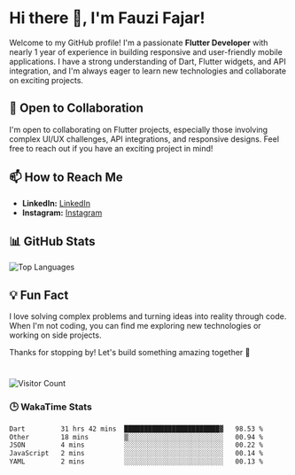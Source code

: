 # Hi there 👋, I'm Fauzi Fajar!

Welcome to my GitHub profile! I'm a passionate **Flutter Developer** with nearly 1 year of experience in building responsive and user-friendly mobile applications. I have a strong understanding of Dart, Flutter widgets, and API integration, and I'm always eager to learn new technologies and collaborate on exciting projects.
<!--
## 🚀 Skills and Technologies
- **Languages:** Dart, JavaScript, Php, HTML, CSS
- **Frameworks/Libraries:** Flutter, Tailwind CSS, Next.js, Laravel
- **Tools:** Git, Firebase, VS Code
- **Specialties:** 
  - Custom Flutter widgets
  - API Integration
  - Responsive UI/UX design
  - State management

## 🌱 Currently Learning
- Advanced Flutter techniques
- Backend development with Laravel
- Cloud functions with Firebase
-->
## 👯 Open to Collaboration
I'm open to collaborating on Flutter projects, especially those involving complex UI/UX challenges, API integrations, and responsive designs. Feel free to reach out if you have an exciting project in mind!

## 📫 How to Reach Me
- **LinkedIn:** [LinkedIn](https://www.linkedin.com/in/fauzi-fajar-alfalah)
- **Instagram:** [Instagram](https://twitter.com/_ziii08)

## 📊 GitHub Stats
<!--
![Your GitHub Stats](https://github-readme-stats.vercel.app/api?username=ziii19&show_icons=true&theme=radical)
-->
![Top Languages](https://github-readme-stats.vercel.app/api/top-langs/?username=ziii19&layout=compact&theme=radical)
<!--
## ✨ Projects I'm Proud Of
- **[Project Name 1](https://github.com/yourusername/project1):** Brief description of what this project does and why it's cool.
- **[Project Name 2](https://github.com/yourusername/project2):** Another project description highlighting its unique features.
-->

## 💡 Fun Fact
I love solving complex problems and turning ideas into reality through code. When I'm not coding, you can find me exploring new technologies or working on side projects.

Thanks for stopping by! Let's build something amazing together 🚀
#
![Visitor Count](https://visitor-badge.laobi.icu/badge?page_id=ziii19.ziii19)

### 🕒 WakaTime Stats
<!--START_SECTION:waka-->

```txt
Dart         31 hrs 42 mins  ████████████████████████▓   98.53 %
Other        18 mins         ▒░░░░░░░░░░░░░░░░░░░░░░░░   00.94 %
JSON         4 mins          ░░░░░░░░░░░░░░░░░░░░░░░░░   00.22 %
JavaScript   2 mins          ░░░░░░░░░░░░░░░░░░░░░░░░░   00.14 %
YAML         2 mins          ░░░░░░░░░░░░░░░░░░░░░░░░░   00.13 %
```

<!--END_SECTION:waka-->


<!--
**ziii19/ziii19** is a ✨ _special_ ✨ repository because its `README.md` (this file) appears on your GitHub profile.

Here are some ideas to get you started:

- 🔭 I’m currently working on ...
- 🌱 I’m currently learning ...
- 👯 I’m looking to collaborate on ...
- 🤔 I’m looking for help with ...
- 💬 Ask me about ...
- 📫 How to reach me: ...
- 😄 Pronouns: ...
- ⚡ Fun fact: ...
-->
